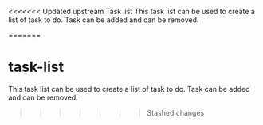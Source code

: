 <<<<<<< Updated upstream
Task list
This task list can be used to create a list of task to do. Task can be added and can be removed.
 
=======
# task-list
 This task list can be used to create a list of task to do. Task can be added and can be removed.
>>>>>>> Stashed changes
